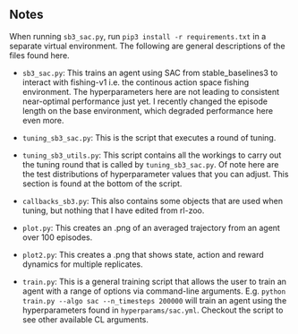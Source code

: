 ## Notes

When running `sb3_sac.py`, run `pip3 install -r requirements.txt` in a separate virtual environment. 
The following are general descriptions of the files found here.

- `sb3_sac.py`: This trains an agent using SAC from stable_baselines3 to interact with fishing-v1 i.e. the continous action space fishing environment. The hyperparameters here are not leading to consistent near-optimal performance just yet. I recently changed the episode length on the base environment, which degraded performance here even more.

- `tuning_sb3_sac.py`: This is the script that executes a round of tuning.

- `tuning_sb3_utils.py`: This script contains all the workings to carry out the tuning round that is called by `tuning_sb3_sac.py`. Of note here are the test distributions of hyperparameter values that you can adjust. This section is found at the bottom of the script.

- `callbacks_sb3.py`: This also contains some objects that are used when tuning, but nothing that I have edited from rl-zoo. 

- `plot.py`: This creates an .png of an averaged trajectory from an agent over 100 episodes. 

- `plot2.py`: This creates a .png that shows state, action and reward dynamics for multiple replicates.

- `train.py`: This is a general training script that allows the user to train an agent with a range of options via command-line arguments. E.g. `python train.py --algo sac --n_timesteps 200000` will train an agent using the hyperparameters found in `hyperparams/sac.yml`. Checkout the script to see other available CL arguments. 

